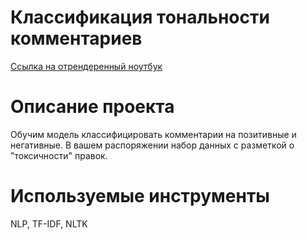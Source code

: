 # Классификация тональности комментариев
[Ссылка на отрендеренный ноутбук](https://nbviewer.org/github/wnttoknow/yandex_practicum_projects/blob/main/%D0%9A%D0%BB%D0%B0%D1%81%D1%81%D0%B8%D1%84%D0%B8%D0%BA%D0%B0%D1%86%D0%B8%D1%8F%20%D1%82%D0%BE%D0%BD%D0%B0%D0%BB%D1%8C%D0%BD%D0%BE%D1%81%D1%82%D0%B8%20%D0%BA%D0%BE%D0%BC%D0%BC%D0%B5%D0%BD%D1%82%D0%B0%D1%80%D0%B8%D0%B5%D0%B2/toxic_comments.ipynb)

# Описание проекта
Обучим модель классифицировать комментарии на позитивные и негативные. В вашем распоряжении набор данных с разметкой о "токсичности" правок.

# Используемые инструменты
NLP, TF-IDF, NLTK
